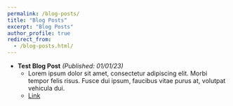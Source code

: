 ```yaml
---
permalink: /blog-posts/
title: "Blog Posts"
excerpt: "Blog Posts"
author_profile: true
redirect_from: 
  - /blog-posts.html/
---
```

* **Test Blog Post** *(Published: 01/01/23)* 
  * Lorem ipsum dolor sit amet, consectetur adipiscing elit. Morbi tempor felis risus. Fusce dui ipsum, faucibus vitae purus at, volutpat vehicula dui. 
  * [Link](https://www.lipsum.com/feed/html)